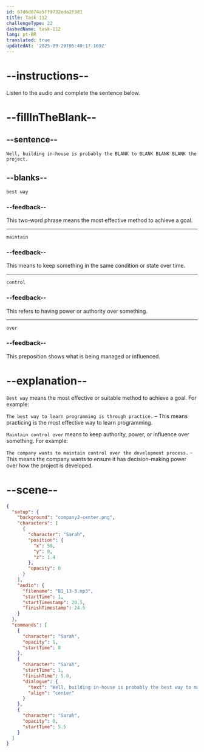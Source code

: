 ```yaml
---
id: 67d6d874a5ff9732eda2f381
title: Task 112
challengeType: 22
dashedName: task-112
lang: pt-BR
translated: true
updatedAt: '2025-09-29T05:49:17.169Z'
---
```


<!-- (Audio) Sarah: Well, building in-house is probably the best way to maintain control over the project. -->

# --instructions--

Listen to the audio and complete the sentence below.

# --fillInTheBlank--

## --sentence--

`Well, building in-house is probably the BLANK to BLANK BLANK BLANK the project.`

## --blanks--

`best way`

### --feedback--

This two-word phrase means the most effective method to achieve a goal.

---

`maintain`

### --feedback--

This means to keep something in the same condition or state over time.

---

`control`

### --feedback--

This refers to having power or authority over something.

---

`over`

### --feedback--

This preposition shows what is being managed or influenced.

# --explanation--

`Best way` means the most effective or suitable method to achieve a goal. For example:  

`The best way to learn programming is through practice.` – This means practicing is the most effective way to learn programming.  

`Maintain control over` means to keep authority, power, or influence over something. For example:  

`The company wants to maintain control over the development process.` – This means the company wants to ensure it has decision-making power over how the project is developed.  

# --scene--

```json
{
  "setup": {
    "background": "company2-center.png",
    "characters": [
      {
        "character": "Sarah",
        "position": {
          "x": 50,
          "y": 0,
          "z": 1.4
        },
        "opacity": 0
      }
    ],
    "audio": {
      "filename": "B1_13-3.mp3",
      "startTime": 1,
      "startTimestamp": 20.5,
      "finishTimestamp": 24.5
    }
  },
  "commands": [
    {
      "character": "Sarah",
      "opacity": 1,
      "startTime": 0
    },
    {
      "character": "Sarah",
      "startTime": 1,
      "finishTime": 5.0,
      "dialogue": {
        "text": "Well, building in-house is probably the best way to maintain control over the project.",
        "align": "center"
      }
    },
    {
      "character": "Sarah",
      "opacity": 0,
      "startTime": 5.5
    }
  ]
}
```
